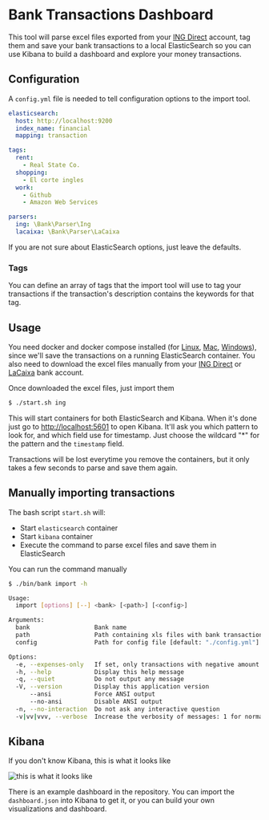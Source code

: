 # Bank Transactions Dashboard
This tool will parse excel files exported from your [ING Direct](https://www.ingdirect.es/) account, tag them and save your bank transactions to a local ElasticSearch so you can use Kibana to build a dashboard and explore your money transactions.

## Configuration
A `config.yml` file is needed to tell configuration options to the import tool.

```yml
elasticsearch:
  host: http://localhost:9200
  index_name: financial
  mapping: transaction

tags:
  rent:
    - Real State Co.
  shopping:
    - El corte ingles
  work:
    - Github
    - Amazon Web Services

parsers:
  ing: \Bank\Parser\Ing
  lacaixa: \Bank\Parser\LaCaixa
```

If you are not sure about ElasticSearch options, just leave the defaults.

### Tags
You can define an array of tags that the import tool will use to tag your transactions if the transaction's description contains the keywords for that tag.

## Usage
You need docker and docker compose installed (for [Linux](https://docs.docker.com/engine/installation/linux/), [Mac](https://docs.docker.com/docker-for-mac/), [Windows](https://docs.docker.com/docker-for-windows/)), since we'll save the transactions on a running ElasticSearch container.
You also need to download the excel files manually from your [ING Direct](https://www.ingdirect.es/) or [LaCaixa](https://portal.lacaixa.es/home/particulares_es.html) bank account.

Once downloaded the excel files, just import them

```bash
$ ./start.sh ing
```

This will start containers for both ElasticSearch and Kibana. When it's done just go to [http://localhost:5601](http://localhost:5601) to open Kibana. It'll ask you which pattern to look for, and which field use for timestamp. Just choose the wildcard "*" for the pattern and the `timestamp` field.

Transactions will be lost everytime you remove the containers, but it only takes a few seconds to parse and save them again.

## Manually importing transactions
The bash script `start.sh` will:
- Start `elasticsearch` container
- Start `kibana` container
- Execute the command to parse excel files and save them in ElasticSearch

You can run the command manually

```bash
$ ./bin/bank import -h

Usage:
  import [options] [--] <bank> [<path>] [<config>]

Arguments:
  bank                  Bank name
  path                  Path containing xls files with bank transactions [default: "./xls/"]
  config                Path for config file [default: "./config.yml"]

Options:
  -e, --expenses-only   If set, only transactions with negative amount will be imported
  -h, --help            Display this help message
  -q, --quiet           Do not output any message
  -V, --version         Display this application version
      --ansi            Force ANSI output
      --no-ansi         Disable ANSI output
  -n, --no-interaction  Do not ask any interactive question
  -v|vv|vvv, --verbose  Increase the verbosity of messages: 1 for normal output, 2 for more verbose output and 3 for debug

```

## Kibana
If you don't know Kibana, this is what it looks like

![this is what it looks like](https://cdn.discourse.org/elastic/uploads/default/original/2X/2/26bac5dd232e4117c7977c995ee069a18cf95499.png)

There is an example dashboard in the repository. You can import the `dashboard.json` into Kibana to get it, or you can build your own visualizations and dashboard.